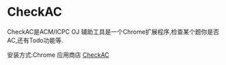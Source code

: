 CheckAC
=======

CheckAC是ACM/ICPC OJ 辅助工具是一个Chrome扩展程序,检查某个题你是否AC,还有Todo功能等.

安装方式:Chrome 应用商店 [CheckAC](https://chrome.google.com/webstore/detail/checkac/ldifhlgdpkjepdnondojolkconaiklmj)
